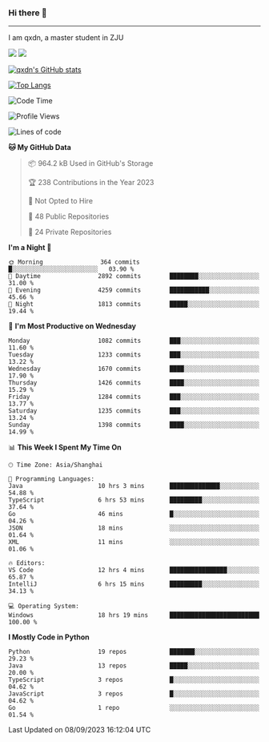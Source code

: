 ### Hi there 👋
---

I am qxdn, a master student in ZJU

[![](https://img.shields.io/badge/blog-qxdn-brightgreen?style=for-the-badge&logo=hexo)](https://qianxu.run) [![](https://img.shields.io/badge/bilibili-qxdn-ff69b4?style=for-the-badge&logo=Bilibili)](https://space.bilibili.com/11674667)


[![qxdn's GitHub stats](https://github-readme-stats.vercel.app/api?username=qxdn&count_private=true&show_icons=true)](https://github.com/qxdn)

[![Top Langs](https://github-readme-stats.vercel.app/api/top-langs/?username=qxdn&layout=compact)](https://github.com/qxdn)

<!--START_SECTION:waka-->
![Code Time](http://img.shields.io/badge/Code%20Time-1%2C113%20hrs%2055%20mins-blue)

![Profile Views](http://img.shields.io/badge/Profile%20Views-2-blue)

![Lines of code](https://img.shields.io/badge/From%20Hello%20World%20I%27ve%20Written-10.7%20million%20lines%20of%20code-blue)

**🐱 My GitHub Data** 

> 📦 964.2 kB Used in GitHub's Storage 
 > 
> 🏆 238 Contributions in the Year 2023
 > 
> 🚫 Not Opted to Hire
 > 
> 📜 48 Public Repositories 
 > 
> 🔑 24 Private Repositories 
 > 
**I'm a Night 🦉** 

```text
🌞 Morning                364 commits         █░░░░░░░░░░░░░░░░░░░░░░░░   03.90 % 
🌆 Daytime                2892 commits        ████████░░░░░░░░░░░░░░░░░   31.00 % 
🌃 Evening                4259 commits        ███████████░░░░░░░░░░░░░░   45.66 % 
🌙 Night                  1813 commits        █████░░░░░░░░░░░░░░░░░░░░   19.44 % 
```
📅 **I'm Most Productive on Wednesday** 

```text
Monday                   1082 commits        ███░░░░░░░░░░░░░░░░░░░░░░   11.60 % 
Tuesday                  1233 commits        ███░░░░░░░░░░░░░░░░░░░░░░   13.22 % 
Wednesday                1670 commits        ████░░░░░░░░░░░░░░░░░░░░░   17.90 % 
Thursday                 1426 commits        ████░░░░░░░░░░░░░░░░░░░░░   15.29 % 
Friday                   1284 commits        ███░░░░░░░░░░░░░░░░░░░░░░   13.77 % 
Saturday                 1235 commits        ███░░░░░░░░░░░░░░░░░░░░░░   13.24 % 
Sunday                   1398 commits        ████░░░░░░░░░░░░░░░░░░░░░   14.99 % 
```


📊 **This Week I Spent My Time On** 

```text
🕑︎ Time Zone: Asia/Shanghai

💬 Programming Languages: 
Java                     10 hrs 3 mins       ██████████████░░░░░░░░░░░   54.88 % 
TypeScript               6 hrs 53 mins       █████████░░░░░░░░░░░░░░░░   37.64 % 
Go                       46 mins             █░░░░░░░░░░░░░░░░░░░░░░░░   04.26 % 
JSON                     18 mins             ░░░░░░░░░░░░░░░░░░░░░░░░░   01.64 % 
XML                      11 mins             ░░░░░░░░░░░░░░░░░░░░░░░░░   01.06 % 

🔥 Editors: 
VS Code                  12 hrs 4 mins       ████████████████░░░░░░░░░   65.87 % 
IntelliJ                 6 hrs 15 mins       █████████░░░░░░░░░░░░░░░░   34.13 % 

💻 Operating System: 
Windows                  18 hrs 19 mins      █████████████████████████   100.00 % 
```

**I Mostly Code in Python** 

```text
Python                   19 repos            ███████░░░░░░░░░░░░░░░░░░   29.23 % 
Java                     13 repos            █████░░░░░░░░░░░░░░░░░░░░   20.00 % 
TypeScript               3 repos             █░░░░░░░░░░░░░░░░░░░░░░░░   04.62 % 
JavaScript               3 repos             █░░░░░░░░░░░░░░░░░░░░░░░░   04.62 % 
Go                       1 repo              ░░░░░░░░░░░░░░░░░░░░░░░░░   01.54 % 
```




 Last Updated on 08/09/2023 16:12:04 UTC
<!--END_SECTION:waka-->

<!--
**qxdn/qxdn** is a ✨ _special_ ✨ repository because its `README.md` (this file) appears on your GitHub profile.

Here are some ideas to get you started:

- 🔭 I’m currently working on ...
- 🌱 I’m currently learning ...
- 👯 I’m looking to collaborate on ...
- 🤔 I’m looking for help with ...
- 💬 Ask me about ...
- 📫 How to reach me: ...
- 😄 Pronouns: ...
- ⚡ Fun fact: ...
-->
